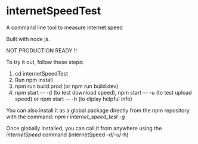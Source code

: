 # internetSpeedTest

A command line tool to measure internet speed

Built with node js.

NOT PRODUCTION READY !!

To try it out, follow these steps:

1) cd internetSpeedTest
2) Run npm install
3) npm run build:prod (or npm run build:dev)
4) npm start -- -d (to test download speed), npm start -- -u (to test upload speed) or npm start -- -h (to diplay helpful info)

You can also install it as a global package directly from the npm repository with the command: _npm i internet_speed_test -g_

Once globally installed, you can call it from anywhere using the *internetSpeed* command (internetSpeed -d/-u/-h)
